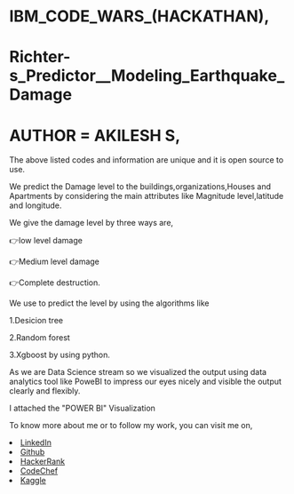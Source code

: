 # IBM_CODE_WARS_(HACKATHAN),
# Richter-s_Predictor__Modeling_Earthquake_Damage
# AUTHOR = AKILESH S,

The above listed codes and information are unique and it is open source to use.

We predict the Damage level to the buildings,organizations,Houses and Apartments by considering the main attributes like Magnitude level,latitude and longitude.

We give the damage level by three ways are,

  👉low level damage

  👉Medium level damage

  👉Complete destruction.

We use to predict the level by using the algorithms like 

  1.Desicion tree

  2.Random forest

  3.Xgboost by using python.

As we are Data Science stream so we visualized the output using data analytics tool like PoweBI to impress our eyes nicely and visible the output clearly and flexibly.

I attached the "POWER BI" Visualization

To know more about me or to follow my work, you can visit me on,

<li><a href="http://www.linkedin.com/in/Akilesh--S">LinkedIn</a> 
<li><a href="https://github.com/AkileshSaravanan">Github</a> 
<li><a href="https://www.hackerrank.com/Akilesh_RMS">HackerRank</a> 
<li><a href="https://www.codechef.com/users/akilesh_lays">CodeChef</a> 
<li><a href="https://www.kaggle.com/akilesh23">Kaggle</a> 
